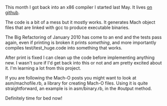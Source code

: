 This month I got back into an x86 compiler I started last May. It lives
[on github](https://github.com/samsonjs/compiler).

The code is a bit of a mess but it mostly works. It generates Mach object
files that are linked with gcc to produce executable binaries.

The Big Refactoring of January 2010 has come to an end and the tests pass
again, even if printing is broken it prints *something*, and more
importantly compiles test/test_huge.code into something that works.

After print is fixed I can clean up the code before implementing anything
new. I wasn't sure if I'd get back into this or not and am pretty excited
about it. I'm learning a lot from this project.

If you are following the Mach-O posts you might want to look at
asm/machofile.rb, a library for creating Mach-O files. Using it is quite
straightforward, an example is in asm/binary.rb, in the #output method.

Definitely time for bed now!
